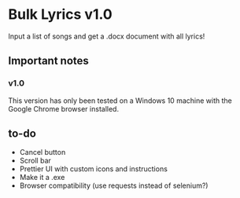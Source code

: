 # Bulk Lyrics v1.0
Input a list of songs and get a .docx document with all lyrics!

## Important notes
### v1.0
This version has only been tested on a Windows 10 machine with the Google Chrome browser installed.

## to-do
- Cancel button
- Scroll bar
- Prettier UI with custom icons and instructions
- Make it a .exe
- Browser compatibility (use requests instead of selenium?)
